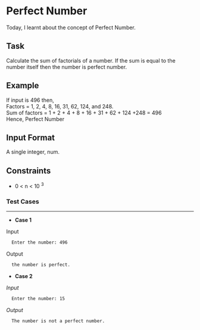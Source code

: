 # Perfect Number

Today, I learnt about the concept of Perfect Number.

## Task
Calculate the sum of factorials of a number. If the sum is equal to the number itself then the number is perfect number.

## Example
If input is 496 then,<br>
Factors = 1, 2, 4, 8, 16, 31, 62, 124, and 248.<br>
Sum of factors = 1 + 2 + 4 + 8 + 16 + 31 + 62 + 124 +248 = 496<br>
Hence, Perfect Number
  

## Input Format
  A single integer, num.

## Constraints
  * 0 < n < 10 <sup>3</sup>
  
### Test Cases
_ _ _ _

* **Case 1**

Input
```bash
  Enter the number: 496
```
Output
```bash
  the number is perfect.
```


* **Case 2**

_Input_
```zsh
  Enter the number: 15
```

_Output_

```bash
  The number is not a perfect number.
```

